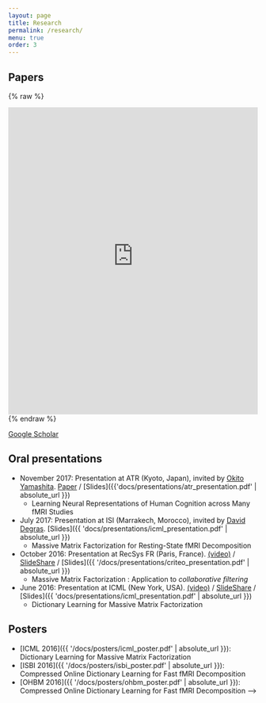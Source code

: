 ```yaml
---
layout: page
title: Research
permalink: /research/
menu: true
order: 3
---
```

## Papers

{% raw %}
<iframe src="https://haltools.archives-ouvertes.fr/Public/afficheRequetePubli.php?auteur_exp=Arthur%2C+Mensch&CB_auteur=oui&CB_titre=oui&CB_article=oui&langue=Anglais&tri_exp=date_publi&ordre_aff=TA&Fen=Aff&css=../css/VisuCondenseSsCadre.css"
 style="width: 100%; border:none" height="620px" scrolling="no">
 &nbsp;
 </iframe>
{% endraw %}

[Google Scholar](https://scholar.google.fr/citations?user=F8riAN8AAAAJ&hl=fr)

## Oral presentations
- November 2017: Presentation at ATR (Kyoto, Japan), invited by [Okito Yamashita](http://www.cns.atr.jp/~oyamashi/contents/profile/profile_e.html). [Paper](https://hal.archives-ouvertes.fr/hal-01626823v2) / [Slides]({{'docs/presentations/atr_presentation.pdf' | absolute_url }})
   - Learning Neural Representations of Human Cognition across Many fMRI Studies
- July 2017: Presentation at ISI (Marrakech, Morocco), invited by
[David Degras](http://www.math.umb.edu/people/faculty_homepage.php?id=234). [Slides]({{ 'docs/presentations/icml_presentation.pdf' | absolute_url }})
  - Massive Matrix Factorization for Resting-State fMRI Decomposition
- October 2016: Presentation at RecSys FR (Paris, France). [(video)](https://www.youtube.com/watch?v=WU7GL2LFWwc) / [SlideShare](http://www.slideshare.net/ruthraarthur/dictionary-learning-for-massive-matrix-factorization-applications-to-collaborative-filtering)
/ [Slides]({{ '/docs/presentations/criteo_presentation.pdf' | absolute_url }})
  - Massive Matrix Factorization : Application to *collaborative filtering*
- June 2016: Presentation at ICML (New York, USA). [(video)](http://techtalks.tv/talks/dictionary-learning-for-massive-matrix-factorization/62416/) / [SlideShare](http://www.slideshare.net/ruthraarthur/dictionary-learning-for-massive-matrix-factorization-66958894) /
 [Slides]({{ 'docs/presentations/icml_presentation.pdf' | absolute_url }})
  - Dictionary Learning for Massive Matrix Factorization

## Posters
- [ICML 2016]({{ '/docs/posters/icml_poster.pdf' | absolute_url }}): Dictionary Learning for Massive Matrix Factorization
- [ISBI 2016]({{ '/docs/posters/isbi_poster.pdf' | absolute_url }}): Compressed Online Dictionary Learning for Fast fMRI Decomposition
- [OHBM 2016]({{ '/docs/posters/ohbm_poster.pdf' | absolute_url }}): Compressed Online Dictionary Learning for Fast fMRI Decomposition -->
